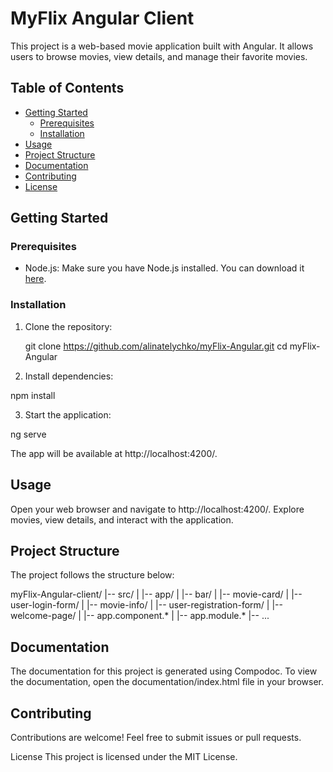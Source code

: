 # MyFlix Angular Client

This project is a web-based movie application built with Angular. It allows users to browse movies, view details, and manage their favorite movies.

## Table of Contents
- [Getting Started](#getting-started)
  - [Prerequisites](#prerequisites)
  - [Installation](#installation)
- [Usage](#usage)
- [Project Structure](#project-structure)
- [Documentation](#documentation)
- [Contributing](#contributing)
- [License](#license)

## Getting Started

### Prerequisites
- Node.js: Make sure you have Node.js installed. You can download it [here](https://nodejs.org/).

### Installation
1. Clone the repository:
  
   git clone https://github.com/alinatelychko/myFlix-Angular.git
   cd myFlix-Angular

2. Install dependencies:

npm install

3. Start the application:

ng serve

The app will be available at http://localhost:4200/.

## Usage

Open your web browser and navigate to http://localhost:4200/.
Explore movies, view details, and interact with the application.

## Project Structure

The project follows the structure below:

myFlix-Angular-client/
|-- src/
|   |-- app/
|       |-- bar/
|       |-- movie-card/
|       |-- user-login-form/
|       |-- movie-info/
|       |-- user-registration-form/
|       |-- welcome-page/
|       |-- app.component.* 
|       |-- app.module.*
|-- ...
## Documentation

The documentation for this project is generated using Compodoc. To view the documentation, open the  documentation/index.html  file in your browser.

## Contributing
Contributions are welcome! Feel free to submit issues or pull requests.

License
This project is licensed under the MIT License.






